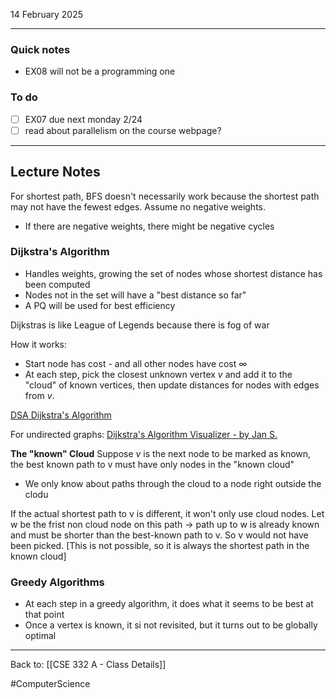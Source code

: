 14 February 2025

---
### Quick notes
- EX08 will not be a programming one

### To do
- [ ] EX07 due next monday 2/24
- [ ] read about parallelism on the course webpage?

---
## Lecture Notes

For shortest path, BFS doesn't necessarily work because the shortest path may not have the fewest edges. Assume no negative weights. 
- If there are negative weights, there might be negative cycles 

### Dijkstra's Algorithm
- Handles weights, growing the set of nodes whose shortest distance has been computed
- Nodes not in the set will have a "best distance so far"
- A PQ will be used for best efficiency

Dijkstras is like League of Legends because there is fog of war 

How it works:
- Start node has cost - and all other nodes have cost $\infty$
- At each step, pick the closest unknown vertex $v$ and add it to the "cloud" of known vertices, then update distances for nodes with edges from $v$. 

[DSA Dijkstra's Algorithm](https://www.w3schools.com/dsa/dsa_algo_graphs_dijkstra.php#:~:text=Dijkstra's%20algorithm%20finds%20the%20shortest,all%20the%20unvisited%20neighboring%20vertices.)

For undirected graphs: [Dijkstra's Algorithm Visualizer - by Jan S.](https://www.davbyjan.com/)

**The "known" Cloud**
Suppose $v$ is the next node to be marked as known, the best known path to v must have only nodes in the "known cloud"
- We only know about paths through the cloud to a node right outside the clodu

If the actual shortest path to v is different, it won't only use cloud nodes. Let w be the frist non cloud node on this path -> path up to w is already known and must be shorter than the best-known path to v. So v would not have been picked. [This is not possible, so it is always the shortest path in the known cloud]

### Greedy Algorithms
- At each step in a greedy algorithm, it does what it seems to be best at that point
- Once a vertex is known, it si not revisited, but it turns out to be globally optimal




---
Back to: [[CSE 332 A - Class Details]]

#ComputerScience